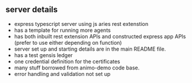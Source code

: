 ## server details

- express typescript server using js aries rest extenstion
- has a template for running more agents
- has both inbuilt rest extension APIs and constructed express app APIs (prefer to use either depending on function)
- server set up and starting details are in the main README file.
- has a test gensis ledger
- one credential definition for the certificates
- many stuff borrowed from animo-demo code base.
- error handling and validation not set up
